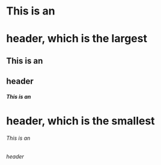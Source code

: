 # This is an <h1> header, which is the largest
## This is an <h2> header
##### This is an <h1> header, which is the smallest 
###### This is an <h6> header 
